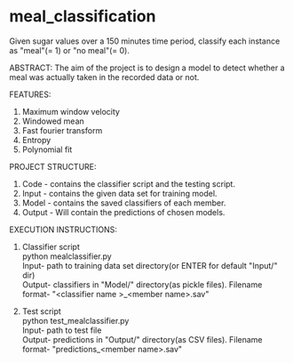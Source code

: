 # meal_classification
Given sugar values over a 150 minutes time period, classify each instance as "meal"(= 1) or "no meal"(= 0).

ABSTRACT:
The aim of the project is to design a model to detect whether a meal was actually taken in the recorded data or not.

FEATURES:
1. Maximum window velocity
2. Windowed mean
3. Fast fourier transform
4. Entropy
5. Polynomial fit

PROJECT STRUCTURE:
1. Code - contains the classifier script and the testing script.
2. Input - contains the given data set for training model.
3. Model - contains the saved classifiers of each member.
4. Output - Will contain the predictions of chosen models.

EXECUTION INSTRUCTIONS:

1. Classifier script<br>
python mealclassifier.py<br>
Input- path to training data set directory(or ENTER for default "Input/" dir)<br>
Output- classifiers in "Model/" directory(as pickle files).
Filename format- "<classifier name \>_<member name\>.sav"

2. Test script<br>
python test_mealclassifier.py<br>
Input- path to test file<br>
Output- predictions in "Output/" directory(as CSV files).
Filename format- "predictions_<member name\>.sav"
